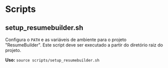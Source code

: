 # Scripts

## setup_resumebuilder.sh

Configura o `PATH` e as variáveis de ambiente para o projeto "ResumeBuilder". Este script deve ser executado a partir do diretório raiz do projeto.

**Uso:** `source scripts/setup_resumebuilder.sh`
